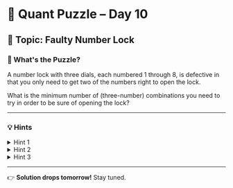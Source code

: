 # 🧠 Quant Puzzle – Day 10

## 📌 Topic: Faulty Number Lock

### 🤔 What's the Puzzle?

A number lock with three dials, each numbered 1 through 8, is defective in that you only need to get two of the numbers right to open the lock.

What is the minimum number of (three-number) combinations you need to try in order to be sure of opening the lock?

---

### 💡 Hints

<details>
<summary>Hint 1</summary>
Think geometrically! The space of all possible combinations can be visualized as an 8 × 8 × 8 cube. Each test combination you try covers not just that single point, but also creates "lines" of coverage through the cube.
</details>

<details>
<summary>Hint 2</summary>
Consider partitioning the numbers 1-8 into two groups: {1, 2, 3, 4} and {5, 6, 7, 8}. The correct combination must have at least two numbers from one of these groups. Can you exploit this structure?
</details>

<details>
<summary>Hint 3</summary>
Consider how the sum of the three dial numbers modulo 4 can be used to select a subset of combinations that “covers” all possibilities. 
</details>

---

👉 **Solution drops tomorrow!**
Stay tuned.
